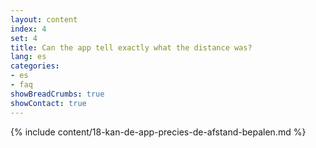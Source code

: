```yaml
---
layout: content
index: 4
set: 4
title: Can the app tell exactly what the distance was?
lang: es
categories:
- es
- faq
showBreadCrumbs: true
showContact: true
---
```

{% include content/18-kan-de-app-precies-de-afstand-bepalen.md %}
